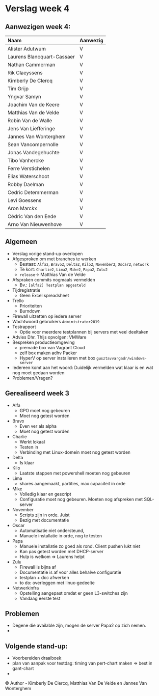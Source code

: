 # Verslag week 4

## Aanwezigen week 4:
| Naam                          | Aanwezig |
| :---                          | :---   |
| Alister Adutwum               | V |
| Laurens Blancquart-Cassaer    | V |
| Nathan Cammerman              | V |
| Rik Claeyssens                | V |
| Kimberly De Clercq            | V |
| Tim Grijp                     | V |
| Yngvar Samyn                  | V |
| Joachim Van de Keere          | V |
| Matthias Van de Velde         | V |
| Robin Van de Walle            | V |
| Jens Van Liefferinge          | V |
| Jannes Van Wonterghem         | V |
| Sean Vancompernolle           | V |
| Jonas Vandegehuchte           | V |
| Tibo Vanhercke                | V |
| Ferre Verstichelen            | V |
| Elias Waterschoot             | V |
| Robby Daelman                 | V |
| Cedric Detemmerman            | V |
| Levi Goessens                 | V |
| Aron Marckx                   | V |
| Cédric Van den Eede           | V |
| Arno Van Nieuwenhove          | V |

## Algemeen
- Verslag vorige stand-up overlopen
- Afgesproken om met branches te werken
    - Bestaat: `Alfa2`, `Bravo2`, `Delta2`, `Kilo2`, `November2`, `Oscar2`,  `network`
    - Te kort: `Charlie2`, `Lima2`, `Mike2`, `Papa2`, `Zulu2`
    - `release`-> Matthias Van de Velde
- Afspraken commits nogmaals vermelden
    - Bv.: `[alfa2] Testplan opgesteld`
- Tijdregistratie
    - Geen Excel spreadsheet
- Trello
    - Prioriteiten
    - Burndown
- Firewall uitzetten op iedere server
- Wachtwoord gebruikers `Administrator2019`
- Testrapport
    - Optie voor meerdere testplannen bij servers met veel deeltaken
- Advies Dhr. Thijs opvolgen: VMWare
- Bespreken productieomgeving 
    - premade box van Vagrant Cloud 
    - zelf box maken adhv Packer 
    - HyperV op server installeren met box `gusztavvargadr/windows-server`
- Iedereen komt aan het woord: Duidelijk vermelden wat klaar is en wat nog moet gedaan worden
- Problemen/Vragen?

## Gerealiseerd week 3
* Alfa
  * GPO moet nog gebeuren
  * Moet nog getest worden
* Bravo
  * Even ver als alpha
  * Moet nog getest worden
* Charlie
  * Werkt lokaal
  * Testen in
  * Verbinding met Linux-domein moet nog getest worden
* Delta
  * Is klaar
* Kilo
  * Laatste stappen met powershell moeten nog gebeuren
* Lima
  * shares aangemaakt, partities, max capaciteit in orde
* Mike
  * Volledig klaar en gescript
  * Configuratie moet nog gebeuren. Moeten nog afspreken met SQL-server
* November
  * Scripts zijn in orde. Juist 
  * Bezig met documentatie
* Oscar
  * Automatisatie niet ondersteund,
  * Manuele installatie in orde, nog te testen
* Papa
  * Manuele installatie zo goed als rond. Client pushen lukt niet
  * Kan pas getest worden met DHCP-server
  * Hulp is welkom => Laurens helpt
* Zulu
  * Firewall is bijna af
  * Documentatie is af voor alles behalve configuratie
  * testplan + doc afwerken
  * to do: overleggen met linux-gedeelte
* Netwerkinfra
  * Opstelling aangepast omdat er geen L3-switches zijn
  * Vandaag eerste test

## Problemen
* Degene die available zijn, mogen de server Papa2 op zich nemen.
* 

## Volgende stand-up:
  - Voorbereiden draaiboek
  - plan van aanpak voor testdag: timing van pert-chart maken => best in gant-chart
  - 

© Author - Kimberly De Clercq, Matthias Van De Velde en Jannes Van Wonterghem